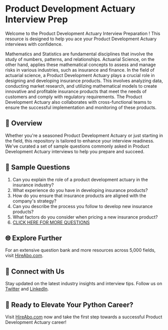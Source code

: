 # Product Development Actuary Interview Prep

Welcome to the Product Development Actuary Interview Preparation ! This resource is designed to help you ace your Product Development Actuary interviews with confidence.

Mathematics and Statistics are fundamental disciplines that involve the study of numbers, patterns, and relationships. Actuarial Science, on the other hand, applies these mathematical concepts to assess and manage risks in various industries, such as insurance and finance. In the field of actuarial science, a Product Development Actuary plays a crucial role in designing and developing insurance products. This involves analyzing data, conducting market research, and utilizing mathematical models to create innovative and profitable insurance products that meet the needs of customers and comply with regulatory requirements. The Product Development Actuary also collaborates with cross-functional teams to ensure the successful implementation and monitoring of these products.

## 🚀 Overview

Whether you're a seasoned Product Development Actuary or just starting in the field, this repository is tailored to enhance your interview readiness. We've curated a set of sample questions commonly asked in Product Development Actuary interviews to help you prepare and succeed.

## 📝 Sample Questions

1. Can you explain the role of a product development actuary in the insurance industry?
2. What experience do you have in developing insurance products?
3. How do you ensure that insurance products are aligned with the company's strategy?
4. Can you describe the process you follow to develop new insurance products?
5. What factors do you consider when pricing a new insurance product?
6. [CLICK HERE FOR MORE QUESTIONS](https://hireabo.com/job/19_2_18/Product%20Development%20Actuary)

## 🌐 Explore Further

For an extensive question bank and more resources across 5,000 fields, visit [HireAbo.com](https://www.hireabo.com).

## 📱 Connect with Us

Stay updated on the latest industry insights and interview tips. Follow us on [Twitter](https://twitter.com/hireabo) and [LinkedIn](https://www.linkedin.com/in/hire-abo-3609972a8/).

## 🚀 Ready to Elevate Your Python Career?

Visit [HireAbo.com](https://www.hireabo.com) now and take the first step towards a successful Product Development Actuary career!